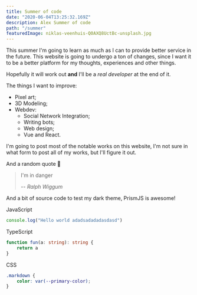 ```yaml
---
title: Summer of code
date: "2020-06-04T13:25:32.169Z"
description: Alex Summer of code
path: "/summer"
featuredImage: niklas-veenhuis-Q0AXQ8UctBc-unsplash.jpg
---
```


This summer I'm going to learn as much as I can to provide better service in the future. This website is going to undergo a ton of changes, since I want it to be a better platform for my thoughts, experiences and other things.

Hopefully it will work out **and** I'll be a _real developer_ at the end of it.

The things I want to improve:

- Pixel art;
- 3D Modeling;
- Webdev:
  - Social Network Integration;
  - Writing bots;
  - Web design;
  - Vue and React.

I'm going to post most of the notable works on this website, I'm not sure in what form to post all of my works, but I'll figure it out.

And a random quote 🙂

> I'm in danger
>
> -- <cite>Ralph Wiggum</cite>

And a bit of source code to test my dark theme,
PrismJS is awesome!

JavaScript

```js
console.log("Hello world adadsadadadasdasd")
```

TypeScript

```typescript
function fun(a: string): string {
	return a
}
```

CSS

```css
.markdown {
	color: var(--primary-color);
}
```
